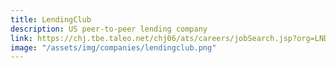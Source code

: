 ```yaml
---
title: LendingClub
description: US peer-to-peer lending company
link: https://chj.tbe.taleo.net/chj06/ats/careers/jobSearch.jsp?org=LNDC&cws=1
image: "/assets/img/companies/lendingclub.png"
---
```

